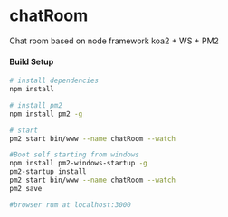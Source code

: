 # chatRoom
Chat room based on node framework koa2 + WS + PM2



#### Build Setup

``` bash
# install dependencies
npm install

# install pm2
npm install pm2 -g

# start
pm2 start bin/www --name chatRoom --watch

#Boot self starting from windows
npm install pm2-windows-startup -g
pm2-startup install
pm2 start bin/www --name chatRoom --watch
pm2 save

#browser rum at localhost:3000
```
